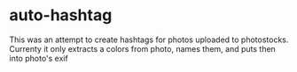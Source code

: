 # auto-hashtag
This was an attempt to create hashtags for photos uploaded to photostocks.
Currenty it only extracts a colors from photo, names them, and puts then into photo's exif

